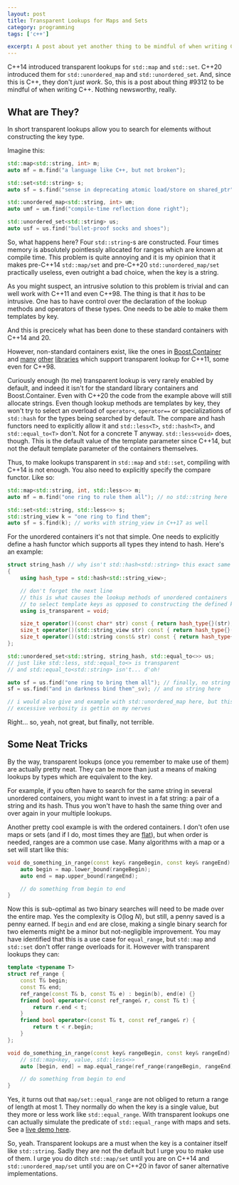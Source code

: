 ```yaml
---
layout: post
title: Transparent Lookups for Maps and Sets
category: programming
tags: ['c++']

excerpt: A post about yet another thing to be mindful of when writing C++
---
```


C++14 introduced transparent lookups for `std::map` and `std::set`. C++20 introduced them for `std::unordered_map` and `std::unordered_set`. And, since this is C++, they don't *just work*. So, this is a post about thing #9312 to be mindful of when writing C++. Nothing newsworthy, really.

## What are They?

In short transparent lookups allow you to search for elements without constructing the key type.

Imagine this:

```c++
std::map<std::string, int> m;
auto mf = m.find("a language like C++, but not broken");

std::set<std::string> s;
auto sf = s.find("sense in deprecating atomic load/store on shared_ptr");

std::unordered_map<std::string, int> um;
auto umf = um.find("compile-time reflection done right");

std::unordered_set<std::string> us;
auto usf = us.find("bullet-proof socks and shoes");
```

So, what happens here? Four `std::string`-s are constructed. Four times memory is absolutely pointlessly allocated for ranges which are known at compile time. This problem is quite annoying and it is my opinion that it makes pre-C++14 `std::map/set` and pre-C++20 `std::unordered_map/set` practically useless, even outright a bad choice, when the key is a string.

As you might suspect, an intrusive solution to this problem is trivial and can well work with C++11 and even C++98. The thing is that it *has* to be intrusive. One has to have control over the declaration of the lookup methods and operators of these types. One needs to be able to make them templates by key.

And this is precicely what has been done to these standard containers with C++14 and 20.

However, non-standard containers exist, like the ones in [Boost.Container](https://www.boost.org/doc/libs/1_80_0/doc/html/container.html) and [many](https://github.com/iboB/itlib/blob/master/include/itlib/flat_map.hpp) [other](https://github.com/greg7mdp/sparsepp) [libraries](https://github.com/search?l=C%2B%2B&q=hash+table&type=Repositories) which support transparent lookup for C++11, some even for C++98.

Curiously enough (to me) transparent lookup is very rarely enabled by default, and indeed it isn't for the standard library containers and Boost.Container. Even with C++20 the code from the example above will still allocate strings. Even though lookup methods are templates by key, they won't try to select an overload of `operator<`, `operator==` or specializations of `std::hash` for the types being searched by default. The compare and hash functors need to explicitly allow it and `std::less<T>`, `std::hash<T>`, and `std::equal_to<T>` don't. Not for a concrete T anyway. `std::less<void>` does, though. This is the default value of the template parameter since C++14, but not the default template parameter of the containers themselves.

Thus, to make lookups transparent in `std::map` and `std::set`, compiling with C++14 is not enough. You also need to explicitly specify the compare functor. Like so:

```c++
std::map<std::string, int, std::less<>> m;
auto mf = m.find("one ring to rule them all"); // no std::string here

std::set<std::string, std::less<>> s;
std::string_view k = "one ring to find them";
auto sf = s.find(k); // works with string_view in C++17 as well
```

For the unordered containers it's not that simple. One needs to explicitly define a hash functor which supports all types they intend to hash. Here's an example:

```c++
struct string_hash // why isn't std::hash<std::string> this exact same thing?
{
    using hash_type = std::hash<std::string_view>;

    // don't forget the next line
    // this is what causes the lookup methods of unordered containers
    // to select template keys as opposed to constructing the defined key type
    using is_transparent = void;

    size_t operator()(const char* str) const { return hash_type{}(str); }
    size_t operator()(std::string_view str) const { return hash_type{}(str); }
    size_t operator()(std::string const& str) const { return hash_type{}(str); }
};

std::unordered_set<std::string, string_hash, std::equal_to<>> us;
// just like std::less, std::equal_to<> is transparent
// and std::equal_to<std::string> isn't... d'oh!

auto sf = us.find("one ring to bring them all"); // finally, no string here
sf = us.find("and in darkness bind them"_sv); // and no string here

// i would also give and example with std::unordered_map here, but this
// excessive verbosity is gettin on my nerves
```

Right... so, yeah, not great, but finally, not terrible.

## Some Neat Tricks

By the way, transparent lookups (once you remember to make use of them) are actually pretty neat. They can be more than just a means of making lookups by types which are equivalent to the key.

For example, if you often have to search for the same string in several unordered containers, you might want to invest in a fat string: a pair of a string and its hash. Thus you won't have to hash the same thing over and over again in your multiple lookups.

Another pretty cool example is with the ordered containers. I don't ofen use maps or sets (and if I do, most times they are [flat](https://github.com/iboB/itlib/blob/master/include/itlib/flat_set.hpp)), but when order is needed, ranges are a common use case. Many algorithms with a map or a set will start like this:

```c++
void do_something_in_range(const key& rangeBegin, const key& rangeEnd) {
    auto begin = map.lower_bound(rangeBegin);
    auto end = map.upper_bound(rangeEnd);

    // do something from begin to end
}
```

Now this is sub-optimal as two binary searches will need to be made over the entire map. Yes the complexity is O(log *N*), but still, a penny saved is a penny earned. If `begin` and `end` are close, making a single binary search for two elements might be a minor but not-negligible improvement. You may have identified that this is a use case for `equal_range`, but `std::map` and `std::set` don't offer range overloads for it. However with transparent lookups they can:

```c++
template <typename T>
struct ref_range {
    const T& begin;
    const T& end;
    ref_range(const T& b, const T& e) : begin(b), end(e) {}
    friend bool operator<(const ref_range& r, const T& t) {
        return r.end < t;
    }
    friend bool operator<(const T& t, const ref_range& r) {
        return t < r.begin;
    }
};

void do_something_in_range(const key& rangeBegin, const key& rangeEnd) {
    // std::map<key, value, std::less<>>
    auto [begin, end] = map.equal_range(ref_range(rangeBegin, rangeEnd));

    // do something from begin to end
}
```

Yes, it turns out that `map/set::equal_range` are not obliged to return a range of length at most 1. They normally do when the key is a single value, but they more or less work like `std::equal_range`. With transparent lookups one can actually simulate the predicate of `std::equal_range` with maps and sets. See a [live demo here](https://godbolt.org/z/TjzY6efc9).

So, yeah. Transparent lookups are a must when the key is a container itself like `std::string`. Sadly they are not the default but I urge you to make use of them. I urge you do ditch `std::map/set` until you are on C++14 and `std::unordered_map/set` until you are on C++20 in favor of saner alternative implementations.

